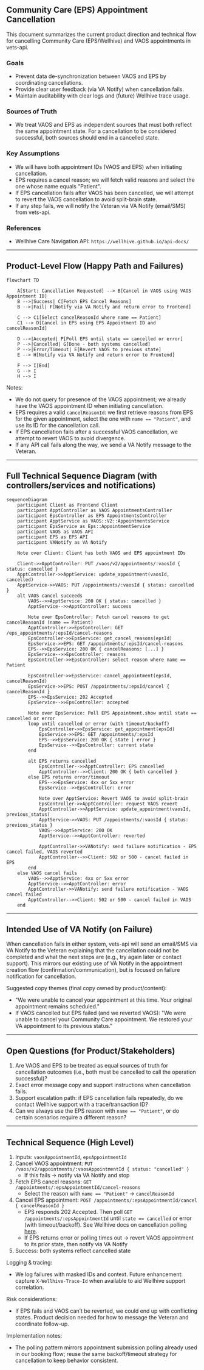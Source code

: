 ## Community Care (EPS) Appointment Cancellation

This document summarizes the current product direction and technical flow for cancelling Community Care (EPS/Wellhive) and VAOS appointments in vets-api.

### Goals

- Prevent data de-synchronization between VAOS and EPS by coordinating cancellations.
- Provide clear user feedback (via VA Notify) when cancellation fails.
- Maintain auditability with clear logs and (future) Wellhive trace usage.

### Sources of Truth

- We treat VAOS and EPS as independent sources that must both reflect the same appointment state. For a cancellation to be considered successful, both sources should end in a cancelled state.

### Key Assumptions

- We will have both appointment IDs (VAOS and EPS) when initiating cancellation.
- EPS requires a cancel reason; we will fetch valid reasons and select the one whose name equals "Patient".
- If EPS cancellation fails after VAOS has been cancelled, we will attempt to revert the VAOS cancellation to avoid split-brain state.
- If any step fails, we will notify the Veteran via VA Notify (email/SMS) from vets-api.

### References

- Wellhive Care Navigation API: `https://wellhive.github.io/api-docs/`

---

## Product-Level Flow (Happy Path and Failures)

```mermaid
flowchart TD

    A[Start: Cancellation Requested] --> B[Cancel in VAOS using VAOS Appointment ID]
    B -->|Success| C[Fetch EPS Cancel Reasons]
    B -->|Fail| F[Notify via VA Notify and return error to Frontend]

    C --> C1[Select cancelReasonId where name == Patient]
    C1 --> D[Cancel in EPS using EPS Appointment ID and cancelReasonId]

    D -->|Accepted| P[Poll EPS until state == cancelled or error]
    P -->|Cancelled| G[Done - both systems cancelled]
    P -->|Error/Timeout| E[Revert VAOS to previous state]
    E --> H[Notify via VA Notify and return error to Frontend]

    F --> I[End]
    G --> I
    H --> I
```

Notes:

- We do not query for presence of the VAOS appointment; we already have the VAOS appointment ID when initiating cancellation.
- EPS requires a valid `cancelReasonId`: we first retrieve reasons from EPS for the given appointment, select the one with `name == "Patient"`, and use its ID for the cancellation call.
- If EPS cancellation fails after a successful VAOS cancellation, we attempt to revert VAOS to avoid divergence.
- If any API call fails along the way, we send a VA Notify message to the Veteran.

---

## Full Technical Sequence Diagram (with controllers/services and notifications)

```mermaid
sequenceDiagram
    participant Client as Frontend Client
    participant ApptController as VAOS AppointmentsController
    participant EpsController as EPS AppointmentsController
    participant ApptService as VAOS::V2::AppointmentsService
    participant EpsService as Eps::AppointmentService
    participant VAOS as VAOS API
    participant EPS as EPS API
    participant VANotify as VA Notify

    Note over Client: Client has both VAOS and EPS appointment IDs

    Client->>ApptController: PUT /vaos/v2/appointments/:vaosId { status: cancelled }
    ApptController->>ApptService: update_appointment(vaosId, cancelled)
    ApptService->>VAOS: PUT /appointments/:vaosId { status: cancelled }
    alt VAOS cancel succeeds
        VAOS-->>ApptService: 200 OK { status: cancelled }
        ApptService-->>ApptController: success

        Note over EpsController: Fetch cancel reasons to get cancelReasonId (name == Patient)
        ApptController->>EpsController: GET /eps_appointments/:epsId/cancel-reasons
        EpsController->>EpsService: get_cancel_reasons(epsId)
        EpsService->>EPS: GET /appointments/:epsId/cancel-reasons
        EPS-->>EpsService: 200 OK { cancelReasons: [...] }
        EpsService-->>EpsController: reasons
        EpsController->>EpsController: select reason where name == Patient

        EpsController->>EpsService: cancel_appointment(epsId, cancelReasonId)
        EpsService->>EPS: POST /appointments/:epsId/cancel { cancelReasonId }
        EPS-->>EpsService: 202 Accepted
        EpsService-->>EpsController: accepted

        Note over EpsService: Poll EPS Appointment.show until state == cancelled or error
        loop until cancelled or error (with timeout/backoff)
            EpsController->>EpsService: get_appointment(epsId)
            EpsService->>EPS: GET /appointments/:epsId
            EPS-->>EpsService: 200 OK { state | error }
            EpsService-->>EpsController: current state
        end

        alt EPS returns cancelled
            EpsController-->>ApptController: EPS cancelled
            ApptController-->>Client: 200 OK { both cancelled }
        else EPS returns error/timeout
            EPS-->>EpsService: 4xx or 5xx error
            EpsService-->>EpsController: error

            Note over ApptService: Revert VAOS to avoid split-brain
            EpsController->>ApptController: request VAOS revert
            ApptController->>ApptService: update_appointment(vaosId, previous_status)
            ApptService->>VAOS: PUT /appointments/:vaosId { status: previous_status }
            VAOS-->>ApptService: 200 OK
            ApptService-->>ApptController: reverted

            ApptController->>VANotify: send failure notification - EPS cancel failed, VAOS reverted
            ApptController-->>Client: 502 or 500 - cancel failed in EPS
        end
    else VAOS cancel fails
        VAOS-->>ApptService: 4xx or 5xx error
        ApptService-->>ApptController: error
        ApptController->>VANotify: send failure notification - VAOS cancel failed
        ApptController-->>Client: 502 or 500 - cancel failed in VAOS
    end
```

---

## Intended Use of VA Notify (on Failure)

When cancellation fails in either system, vets-api will send an email/SMS via VA Notify to the Veteran explaining that the cancellation could not be completed and what the next steps are (e.g., try again later or contact support). This mirrors our existing use of VA Notify in the appointment creation flow (confirmation/communication), but is focused on failure notification for cancellation.

Suggested copy themes (final copy owned by product/content):

- "We were unable to cancel your appointment at this time. Your original appointment remains scheduled."
- If VAOS cancelled but EPS failed (and we reverted VAOS): "We were unable to cancel your Community Care appointment. We restored your VA appointment to its previous status."

---

## Open Questions (for Product/Stakeholders)

1. Are VAOS and EPS to be treated as equal sources of truth for cancellation outcomes (i.e., both must be cancelled to call the operation successful)?
2. Exact error message copy and support instructions when cancellation fails.
3. Support escalation path: if EPS cancellation fails repeatedly, do we contact Wellhive support with a trace/transaction ID?
4. Can we always use the EPS reason with `name == "Patient"`, or do certain scenarios require a different reason?

---

## Technical Sequence (High Level)

1. Inputs: `vaosAppointmentId`, `epsAppointmentId`
2. Cancel VAOS appointment: `PUT /vaos/v2/appointments/:vaosAppointmentId { status: "cancelled" }`
   - If this fails → notify via VA Notify and stop
3. Fetch EPS cancel reasons: `GET /appointments/:epsAppointmentId/cancel-reasons`
   - Select the reason with `name == "Patient"` → `cancelReasonId`
4. Cancel EPS appointment: `POST /appointments/:epsAppointmentId/cancel { cancelReasonId }`
   - EPS responds 202 Accepted. Then poll `GET /appointments/:epsAppointmentId` until `state == cancelled` or error (with timeout/backoff). See Wellhive docs on cancellation polling [here](https://github.com/wellhive/api-docs#6-cancel-an-appointment).
   - If EPS returns error or polling times out → revert VAOS appointment to its prior state, then notify via VA Notify
5. Success: both systems reflect cancelled state

Logging & tracing:

- We log failures with masked IDs and context. Future enhancement: capture `X-Wellhive-Trace-Id` when available to aid Wellhive support correlation.

Risk considerations:

- If EPS fails and VAOS can’t be reverted, we could end up with conflicting states. Product decision needed for how to message the Veteran and coordinate follow-up.

Implementation notes:

- The polling pattern mirrors appointment submission polling already used in our booking flow; reuse the same backoff/timeout strategy for cancellation to keep behavior consistent.
